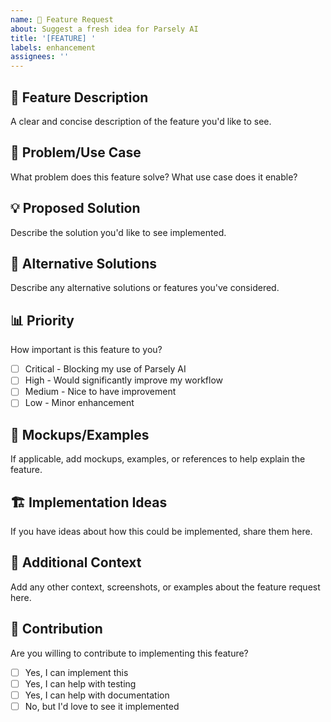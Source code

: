 ```yaml
---
name: 🌱 Feature Request
about: Suggest a fresh idea for Parsely AI
title: '[FEATURE] '
labels: enhancement
assignees: ''
---
```


## 🌱 Feature Description
A clear and concise description of the feature you'd like to see.

## 🎯 Problem/Use Case
What problem does this feature solve? What use case does it enable?

## 💡 Proposed Solution
Describe the solution you'd like to see implemented.

## 🔄 Alternative Solutions
Describe any alternative solutions or features you've considered.

## 📊 Priority
How important is this feature to you?
- [ ] Critical - Blocking my use of Parsely AI
- [ ] High - Would significantly improve my workflow
- [ ] Medium - Nice to have improvement
- [ ] Low - Minor enhancement

## 🎨 Mockups/Examples
If applicable, add mockups, examples, or references to help explain the feature.

## 🏗️ Implementation Ideas
If you have ideas about how this could be implemented, share them here.

## 📝 Additional Context
Add any other context, screenshots, or examples about the feature request here.

## 🤝 Contribution
Are you willing to contribute to implementing this feature?
- [ ] Yes, I can implement this
- [ ] Yes, I can help with testing
- [ ] Yes, I can help with documentation
- [ ] No, but I'd love to see it implemented